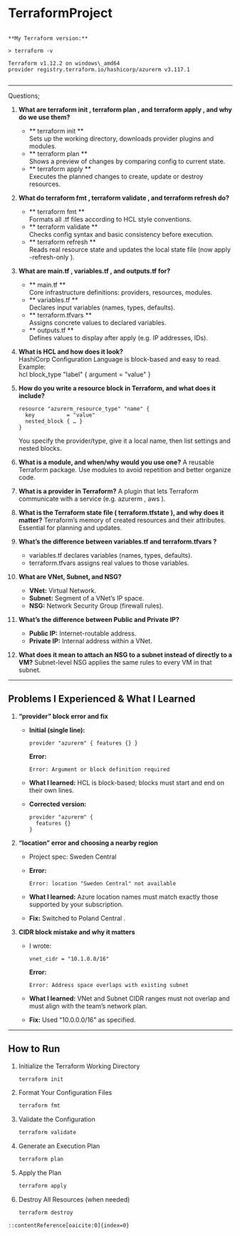 
# TerraformProject

```

**My Terraform version:** 

> terraform -v

Terraform v1.12.2 on windows\_amd64
provider registry.terraform.io/hashicorp/azurerm v3.117.1


```


---

Questions;

1. **What are  terraform init ,  terraform plan , and  terraform apply , and why do we use them?**  
   - ** terraform init **  
     Sets up the working directory, downloads provider plugins and modules.  
   - ** terraform plan **  
     Shows a preview of changes by comparing config to current state.  
   - ** terraform apply **  
     Executes the planned changes to create, update or destroy resources.  

2. **What do  terraform fmt ,  terraform validate , and  terraform refresh  do?**  
   - ** terraform fmt **  
     Formats all  .tf  files according to HCL style conventions.  
   - ** terraform validate **  
     Checks config syntax and basic consistency before execution.  
   - ** terraform refresh **  
     Reads real resource state and updates the local state file (now  apply -refresh-only ).  

3. **What are  main.tf ,  variables.tf , and  outputs.tf  for?**  
   - ** main.tf **  
     Core infrastructure definitions: providers, resources, modules.  
   - ** variables.tf **  
     Declares input variables (names, types, defaults).  
   - ** terraform.tfvars **  
     Assigns concrete values to declared variables.  
   - ** outputs.tf **  
     Defines values to display after apply (e.g. IP addresses, IDs).  

4. **What is HCL and how does it look?**  
   HashiCorp Configuration Language is block-based and easy to read. Example:  
      hcl
   block_type "label" {
     argument = "value"
   }


5. **How do you write a  resource  block in Terraform, and what does it include?**

   ```hcl
   resource "azurerm_resource_type" "name" {
     key          = "value"
     nested_block { … }
   }
   ```

   You specify the provider/type, give it a local name, then list settings and nested blocks.

6. **What is a module, and when/why would you use one?**
   A reusable Terraform package. Use modules to avoid repetition and better organize code.

7. **What is a provider in Terraform?**
   A plugin that lets Terraform communicate with a service (e.g.  azurerm ,  aws ).

8. **What is the Terraform state file ( terraform.tfstate ), and why does it matter?**
   Terraform’s memory of created resources and their attributes. Essential for planning and updates.

9. **What’s the difference between  variables.tf  and  terraform.tfvars ?**

   *  variables.tf  declares variables (names, types, defaults).
   *  terraform.tfvars  assigns real values to those variables.

10. **What are VNet, Subnet, and NSG?**

    * **VNet:** Virtual Network.
    * **Subnet:** Segment of a VNet’s IP space.
    * **NSG:** Network Security Group (firewall rules).

11. **What’s the difference between Public and Private IP?**

    * **Public IP:** Internet-routable address.
    * **Private IP:** Internal address within a VNet.

12. **What does it mean to attach an NSG to a subnet instead of directly to a VM?**
    Subnet-level NSG applies the same rules to every VM in that subnet.

---

## Problems I Experienced & What I Learned

1. **“provider” block error and fix**

   * **Initial (single line):**

     ```hcl
     provider "azurerm" { features {} }
     ```

     **Error:**

     ```
     Error: Argument or block definition required
     ```
   * **What I learned:**
     HCL is block-based; blocks must start and end on their own lines.
   * **Corrected version:**

     ```hcl
     provider "azurerm" {
       features {}
     }
     ```

2. **“location” error and choosing a nearby region**

   * Project spec:  Sweden Central 
   * **Error:**

     ```
     Error: location "Sweden Central" not available
     ```
   * **What I learned:**
     Azure location names must match exactly those supported by your subscription.
   * **Fix:** Switched to  Poland Central .

3. **CIDR block mistake and why it matters**

   * I wrote:

     ```hcl
     vnet_cidr = "10.1.0.0/16"
     ```

     **Error:**

     ```
     Error: Address space overlaps with existing subnet
     ```
   * **What I learned:**
     VNet and Subnet CIDR ranges must not overlap and must align with the team’s network plan.
   * **Fix:** Used  "10.0.0.0/16"  as specified.

---

## How to Run

1. Initialize the Terraform Working Directory

   ```bash
   terraform init
   ```

2. Format Your Configuration Files

   ```bash
   terraform fmt
   ```

3. Validate the Configuration

   ```bash
   terraform validate
   ```

4. Generate an Execution Plan

   ```bash
   terraform plan
   ```

5. Apply the Plan

   ```bash
   terraform apply
   ```

6. Destroy All Resources (when needed)

   ```bash
   terraform destroy
   ```

```
::contentReference[oaicite:0]{index=0}
```
